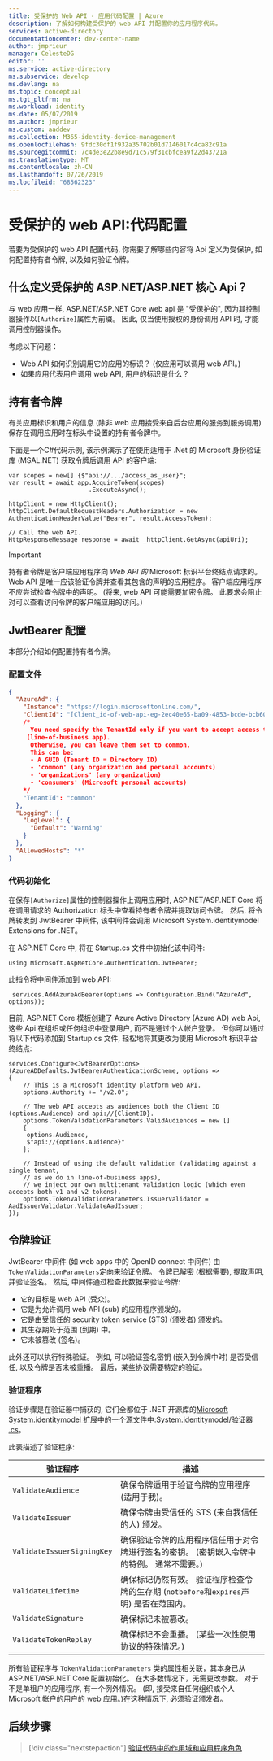 ```yaml
---
title: 受保护的 Web API - 应用代码配置 | Azure
description: 了解如何构建受保护的 web API 并配置你的应用程序代码。
services: active-directory
documentationcenter: dev-center-name
author: jmprieur
manager: CelesteDG
editor: ''
ms.service: active-directory
ms.subservice: develop
ms.devlang: na
ms.topic: conceptual
ms.tgt_pltfrm: na
ms.workload: identity
ms.date: 05/07/2019
ms.author: jmprieur
ms.custom: aaddev
ms.collection: M365-identity-device-management
ms.openlocfilehash: 9fdc30df1f932a35702b01d7146017c4ca82c91a
ms.sourcegitcommit: 7c4de3e22b8e9d71c579f31cbfcea9f22d43721a
ms.translationtype: MT
ms.contentlocale: zh-CN
ms.lasthandoff: 07/26/2019
ms.locfileid: "68562323"
---
```

# <a name="protected-web-api-code-configuration"></a>受保护的 web API:代码配置

若要为受保护的 web API 配置代码, 你需要了解哪些内容将 Api 定义为受保护, 如何配置持有者令牌, 以及如何验证令牌。

## <a name="what-defines-aspnetaspnet-core-apis-as-protected"></a>什么定义受保护的 ASP.NET/ASP.NET 核心 Api？

与 web 应用一样, ASP.NET/ASP.NET Core web api 是 "受保护的", 因为其控制器操作以`[Authorize]`属性为前缀。 因此, 仅当使用授权的身份调用 API 时, 才能调用控制器操作。

考虑以下问题：

- Web API 如何识别调用它的应用的标识？ (仅应用可以调用 web API。)
- 如果应用代表用户调用 web API, 用户的标识是什么？

## <a name="bearer-token"></a>持有者令牌

有关应用标识和用户的信息 (除非 web 应用接受来自后台应用的服务到服务调用) 保存在调用应用时在标头中设置的持有者令牌中。

下面是一个C#代码示例, 该示例演示了在使用适用于 .Net 的 Microsoft 身份验证库 (MSAL.NET) 获取令牌后调用 API 的客户端:

```CSharp
var scopes = new[] {$"api://.../access_as_user}";
var result = await app.AcquireToken(scopes)
                      .ExecuteAsync();

httpClient = new HttpClient();
httpClient.DefaultRequestHeaders.Authorization = new AuthenticationHeaderValue("Bearer", result.AccessToken);

// Call the web API.
HttpResponseMessage response = await _httpClient.GetAsync(apiUri);
```

> [!IMPORTANT]
> 持有者令牌是客户端应用程序向 *Web API 的* Microsoft 标识平台终结点请求的。 Web API 是唯一应该验证令牌并查看其包含的声明的应用程序。 客户端应用程序不应尝试检查令牌中的声明。 (将来, web API 可能需要加密令牌。 此要求会阻止对可以查看访问令牌的客户端应用的访问。)

## <a name="jwtbearer-configuration"></a>JwtBearer 配置

本部分介绍如何配置持有者令牌。

### <a name="config-file"></a>配置文件

```Json
{
  "AzureAd": {
    "Instance": "https://login.microsoftonline.com/",
    "ClientId": "[Client_id-of-web-api-eg-2ec40e65-ba09-4853-bcde-bcb60029e596]",
    /*
      You need specify the TenantId only if you want to accept access tokens from a single tenant
     (line-of-business app).
      Otherwise, you can leave them set to common.
      This can be:
      - A GUID (Tenant ID = Directory ID)
      - 'common' (any organization and personal accounts)
      - 'organizations' (any organization)
      - 'consumers' (Microsoft personal accounts)
    */
    "TenantId": "common"
  },
  "Logging": {
    "LogLevel": {
      "Default": "Warning"
    }
  },
  "AllowedHosts": "*"
}
```

### <a name="code-initialization"></a>代码初始化

在保存`[Authorize]`属性的控制器操作上调用应用时, ASP.NET/ASP.NET Core 将在调用请求的 Authorization 标头中查看持有者令牌并提取访问令牌。 然后, 将令牌转发到 JwtBearer 中间件, 该中间件会调用 Microsoft System.identitymodel Extensions for .NET。

在 ASP.NET Core 中, 将在 Startup.cs 文件中初始化该中间件:

```CSharp
using Microsoft.AspNetCore.Authentication.JwtBearer;
```

此指令将中间件添加到 web API:

```CSharp
 services.AddAzureAdBearer(options => Configuration.Bind("AzureAd", options));
```

 目前, ASP.NET Core 模板创建了 Azure Active Directory (Azure AD) web Api, 这些 Api 在组织或任何组织中登录用户, 而不是通过个人帐户登录。 但你可以通过将以下代码添加到 Startup.cs 文件, 轻松地将其更改为使用 Microsoft 标识平台终结点:

```CSharp
services.Configure<JwtBearerOptions>(AzureADDefaults.JwtBearerAuthenticationScheme, options =>
{
    // This is a Microsoft identity platform web API.
    options.Authority += "/v2.0";

    // The web API accepts as audiences both the Client ID (options.Audience) and api://{ClientID}.
    options.TokenValidationParameters.ValidAudiences = new []
    {
     options.Audience,
     $"api://{options.Audience}"
    };

    // Instead of using the default validation (validating against a single tenant,
    // as we do in line-of-business apps),
    // we inject our own multitenant validation logic (which even accepts both v1 and v2 tokens).
    options.TokenValidationParameters.IssuerValidator = AadIssuerValidator.ValidateAadIssuer;
});
```

## <a name="token-validation"></a>令牌验证

JwtBearer 中间件 (如 web apps 中的 OpenID connect 中间件) 由`TokenValidationParameters`定向来验证令牌。 令牌已解密 (根据需要), 提取声明, 并验证签名。 然后, 中间件通过检查此数据来验证令牌:

- 它的目标是 web API (受众)。
- 它是为允许调用 web API (sub) 的应用程序颁发的。
- 它是由受信任的 security token service (STS) (颁发者) 颁发的。
- 其生存期处于范围 (到期) 中。
- 它未被篡改 (签名)。

此外还可以执行特殊验证。 例如, 可以验证签名密钥 (嵌入到令牌中时) 是否受信任, 以及令牌是否未被重播。 最后，某些协议需要特定的验证。

### <a name="validators"></a>验证程序

验证步骤是在验证器中捕获的, 它们全都位于 .NET 开源库的[Microsoft System.identitymodel 扩展](https://github.com/AzureAD/azure-activedirectory-identitymodel-extensions-for-dotnet)中的一个源文件中:[System.identitymodel/验证器 .cs](https://github.com/AzureAD/azure-activedirectory-identitymodel-extensions-for-dotnet/blob/master/src/Microsoft.IdentityModel.Tokens/Validators.cs)。

此表描述了验证程序:

| 验证程序 | 描述 |
|---------|---------|
| `ValidateAudience` | 确保令牌适用于验证令牌的应用程序 (适用于我)。 |
| `ValidateIssuer` | 确保令牌由受信任的 STS (来自我信任的人) 颁发。 |
| `ValidateIssuerSigningKey` | 确保验证令牌的应用程序信任用于对令牌进行签名的密钥。 (密钥嵌入令牌中的特例。 通常不需要。) |
| `ValidateLifetime` | 确保标记仍然有效。 验证程序检查令牌的生存期 (`notbefore`和`expires`声明) 是否在范围内。 |
| `ValidateSignature` | 确保标记未被篡改。 |
| `ValidateTokenReplay` | 确保标记不会重播。 (某些一次性使用协议的特殊情况。) |

所有验证程序与 `TokenValidationParameters` 类的属性相关联，其本身已从 ASP.NET/ASP.NET Core 配置初始化。 在大多数情况下，无需更改参数。 对于不是单租户的应用程序, 有一个例外情况。 (即, 接受来自任何组织或个人 Microsoft 帐户的用户的 web 应用。)在这种情况下, 必须验证颁发者。

## <a name="next-steps"></a>后续步骤

> [!div class="nextstepaction"]
> [验证代码中的作用域和应用程序角色](scenario-protected-web-api-verification-scope-app-roles.md)
